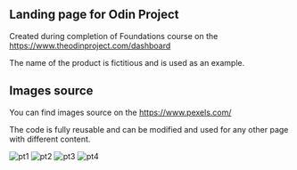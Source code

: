 ## Landing page for Odin Project

Created during completion of Foundations course on the https://www.theodinproject.com/dashboard

The name of the product is fictitious and is used as an example.

## Images source
You can find images source on the https://www.pexels.com/

The code is fully reusable and can be modified and used for any other page with different content.

![pt1](https://user-images.githubusercontent.com/89353862/183651454-b19738cc-d9b6-4f80-94a4-2c242956f9cf.png)
![pt2](https://user-images.githubusercontent.com/89353862/183651466-a781992f-53c1-4089-8c7e-17e24d27a325.png)
![pt3](https://user-images.githubusercontent.com/89353862/183651470-1bc84634-948a-44a3-a44a-f9b7f86d55c3.png)
![pt4](https://user-images.githubusercontent.com/89353862/183651472-a400db00-99b8-43a4-9156-207b47e6d4ee.png)
